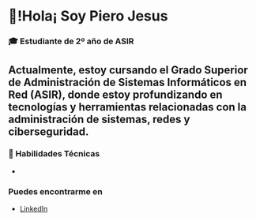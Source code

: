 # 🌟!Hola¡ Soy Piero Jesus 
### 🎓 Estudiante de 2º año de ASIR
Actualmente, estoy cursando el Grado Superior de Administración de Sistemas Informáticos en Red (ASIR), donde estoy profundizando en tecnologías y herramientas relacionadas con la administración de sistemas, redes y ciberseguridad.
---
### 🚀 Habilidades Técnicas
- 

### Puedes encontrarme en
- [LinkedIn](www.linkedin.com/in/piero-jesus-53aa02291)
